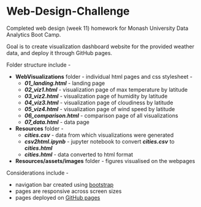 # Web-Design-Challenge

Completed web design (week 11) homework for Monash University Data Analytics Boot Camp.

Goal is to create  visualization dashboard website for the provided weather data, and deploy it through GitHub pages.


Folder structure include - 
* **WebVisualizations** folder - individual html pages and css stylesheet - 
    * ***01_landing.html*** - landing page
    * ***02_viz1.html*** - visualization page of max temperature by latitude
    * ***03_viz2.html*** - visualization page of humidity by latitude
    * ***04_viz3.html*** - visualization page of cloudiness by latitude
    * ***05_viz4.html*** - visualization page of wind speed by latitude
    * ***06_comparison.html*** - comparison page of all visualizations
    * ***07_data.html*** - data page
* **Resources** folder - 
    * ***cities.csv*** - data from which visualizations were generated
    * ***csv2html.ipynb*** - jupyter notebook to convert ***cities.csv*** to ***cities.html***
    * ***cities.html*** - data converted to html format
* **Resources/assets/images** folder - figures visualised on the webpages


Considerations include - 
* navigation bar created using [bootstrap](https://getbootstrap.com/)
* pages are responsive across screen sizes
* pages deployed on [GitHub pages](https://yannchye.github.io/Web-Design-Challenge/WebVisualizations/01_landing.html) 
